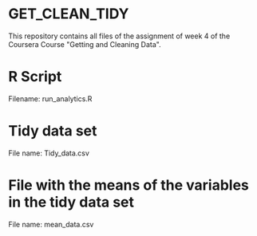 # GET_CLEAN_TIDY
This repository contains all files of the assignment of week 4 of the Coursera Course "Getting and Cleaning Data".

# R Script
Filename: run_analytics.R

# Tidy data set
File name: Tidy_data.csv

# File with the means of the variables in the tidy data set
File name: mean_data.csv






 
